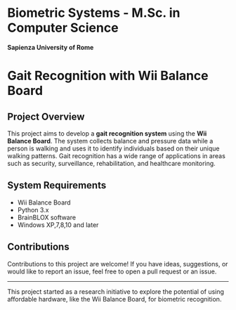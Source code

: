 # Biometric Systems - M.Sc. in Computer Science  
**Sapienza University of Rome**
# Gait Recognition with Wii Balance Board
## Project Overview
This project aims to develop a **gait recognition system** using the **Wii Balance Board**. The system collects balance and pressure data while a person is walking and uses it to identify individuals based on their unique walking patterns. Gait recognition has a wide range of applications in areas such as security, surveillance, rehabilitation, and healthcare monitoring.

## System Requirements

- Wii Balance Board
- Python 3.x
- BrainBLOX software
- Windows XP,7,8,10 and later
  
## Contributions

Contributions to this project are welcome! If you have ideas, suggestions, or would like to report an issue, feel free to open a pull request or an issue.

---

This project started as a research initiative to explore the potential of using affordable hardware, like the Wii Balance Board, for biometric recognition.
